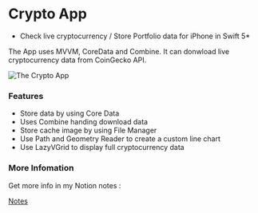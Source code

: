# Crypto App

* Check live cryptocurrency / Store Portfolio data for iPhone in Swift 5*

The App uses MVVM, CoreData and Combine. It can donwload live cryptocurrency data from CoinGecko API.


![The Crypto App](https://user-images.githubusercontent.com/45663826/174520000-cc42eafc-bd01-4f0f-9504-c80e1011218a.png)


### Features
* Store data by using Core Data
* Uses Combine handing download data
* Store cache image by using File Manager
* Use Path and Geometry Reader to create a custom line chart
* Use LazyVGrid to display full cryptocurrency data 





### More Infomation

Get more info in my Notion notes :

[Notes](https://www.notion.so/Crypto-App-6e660c81678e46d6b831dbe7e4e2b1ad)
